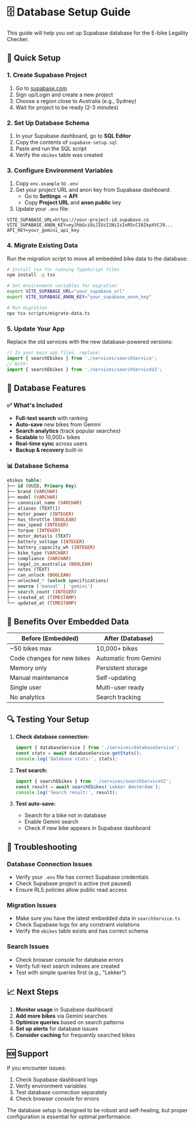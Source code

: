 # 🗄️ Database Setup Guide

This guide will help you set up Supabase database for the E-bike Legality Checker.

## 🚀 Quick Setup

### 1. Create Supabase Project

1. Go to [supabase.com](https://supabase.com)
2. Sign up/Login and create a new project
3. Choose a region close to Australia (e.g., Sydney)
4. Wait for project to be ready (2-3 minutes)

### 2. Set Up Database Schema

1. In your Supabase dashboard, go to **SQL Editor**
2. Copy the contents of `supabase-setup.sql`
3. Paste and run the SQL script
4. Verify the `ebikes` table was created

### 3. Configure Environment Variables

1. Copy `env.example` to `.env`
2. Get your project URL and anon key from Supabase dashboard:
   - Go to **Settings** → **API**
   - Copy **Project URL** and **anon public** key
3. Update your `.env` file:

```env
VITE_SUPABASE_URL=https://your-project-id.supabase.co
VITE_SUPABASE_ANON_KEY=eyJhbGciOiJIUzI1NiIsInR5cCI6IkpXVCJ9...
API_KEY=your_gemini_api_key
```

### 4. Migrate Existing Data

Run the migration script to move all embedded bike data to the database:

```bash
# Install tsx for running TypeScript files
npm install -g tsx

# Set environment variables for migration
export VITE_SUPABASE_URL="your_supabase_url"
export VITE_SUPABASE_ANON_KEY="your_supabase_anon_key"

# Run migration
npx tsx scripts/migrate-data.ts
```

### 5. Update Your App

Replace the old services with the new database-powered versions:

```typescript
// In your main app files, replace:
import { searchEbikes } from './services/searchService';
// With:
import { searchEbikes } from './services/searchServiceV2';
```

## 🔧 Database Features

### ✅ What's Included

- **Full-text search** with ranking
- **Auto-save** new bikes from Gemini
- **Search analytics** (track popular searches)
- **Scalable** to 10,000+ bikes
- **Real-time sync** across users
- **Backup & recovery** built-in

### 📊 Database Schema

```sql
ebikes table:
├── id (UUID, Primary Key)
├── brand (VARCHAR)
├── model (VARCHAR) 
├── canonical_name (VARCHAR)
├── aliases (TEXT[])
├── motor_power (INTEGER)
├── has_throttle (BOOLEAN)
├── max_speed (INTEGER)
├── torque (INTEGER)
├── motor_details (TEXT)
├── battery_voltage (INTEGER)
├── battery_capacity_wh (INTEGER)
├── bike_type (VARCHAR)
├── compliance (VARCHAR)
├── legal_in_australia (BOOLEAN)
├── notes (TEXT)
├── can_unlock (BOOLEAN)
├── unlocked_* (unlock specifications)
├── source ('manual' | 'gemini')
├── search_count (INTEGER)
├── created_at (TIMESTAMP)
└── updated_at (TIMESTAMP)
```

## 🎯 Benefits Over Embedded Data

| **Before (Embedded)** | **After (Database)** |
|----------------------|---------------------|
| ~50 bikes max | 10,000+ bikes |
| Code changes for new bikes | Automatic from Gemini |
| Memory only | Persistent storage |
| Manual maintenance | Self-updating |
| Single user | Multi-user ready |
| No analytics | Search tracking |

## 🔍 Testing Your Setup

1. **Check database connection:**
   ```typescript
   import { databaseService } from './services/databaseService';
   const stats = await databaseService.getStats();
   console.log('Database stats:', stats);
   ```

2. **Test search:**
   ```typescript
   import { searchEbikes } from './services/searchServiceV2';
   const result = await searchEbikes('Lekker Amsterdam');
   console.log('Search result:', result);
   ```

3. **Test auto-save:**
   - Search for a bike not in database
   - Enable Gemini search
   - Check if new bike appears in Supabase dashboard

## 🚨 Troubleshooting

### Database Connection Issues
- Verify your `.env` file has correct Supabase credentials
- Check Supabase project is active (not paused)
- Ensure RLS policies allow public read access

### Migration Issues
- Make sure you have the latest embedded data in `searchService.ts`
- Check Supabase logs for any constraint violations
- Verify the `ebikes` table exists and has correct schema

### Search Issues
- Check browser console for database errors
- Verify full-text search indexes are created
- Test with simple queries first (e.g., "Lekker")

## 📈 Next Steps

1. **Monitor usage** in Supabase dashboard
2. **Add more bikes** via Gemini searches
3. **Optimize queries** based on search patterns
4. **Set up alerts** for database issues
5. **Consider caching** for frequently searched bikes

## 🆘 Support

If you encounter issues:
1. Check Supabase dashboard logs
2. Verify environment variables
3. Test database connection separately
4. Check browser console for errors

The database setup is designed to be robust and self-healing, but proper configuration is essential for optimal performance.

